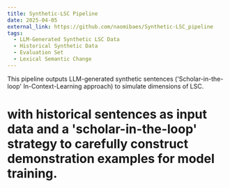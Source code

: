 ```yaml
---
title: Synthetic-LSC Pipeline
date: 2025-04-05
external_link: https://github.com/naomibaes/Synthetic-LSC_pipeline
tags:
  - LLM-Generated Synthetic LSC Data
  - Historical Synthetic Data
  - Evaluation Set
  - Lexical Semantic Change
---
```


This pipeline outputs LLM-generated synthetic sentences ('Scholar-in-the-loop' In-Context-Learning approach) to simulate dimensions of LSC.

<!--more-->

# with historical sentences as input data and a 'scholar-in-the-loop' strategy to carefully construct demonstration examples for model training.

